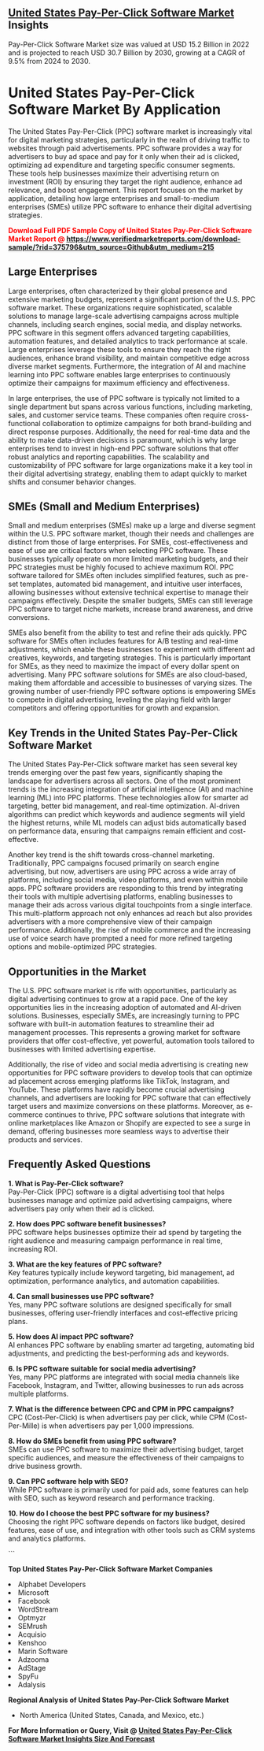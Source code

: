 <h2><a href="https://www.verifiedmarketreports.com/download-sample/?rid=375796&amp;utm_source=Github&amp;utm_medium=215" target="_blank">United States Pay-Per-Click Software Market</a> Insights</h2><p>Pay-Per-Click Software Market size was valued at USD 15.2 Billion in 2022 and is projected to reach USD 30.7 Billion by 2030, growing at a CAGR of 9.5% from 2024 to 2030.</p><p> <h1>United States Pay-Per-Click Software Market By Application</h1> <p>The United States Pay-Per-Click (PPC) software market is increasingly vital for digital marketing strategies, particularly in the realm of driving traffic to websites through paid advertisements. PPC software provides a way for advertisers to buy ad space and pay for it only when their ad is clicked, optimizing ad expenditure and targeting specific consumer segments. These tools help businesses maximize their advertising return on investment (ROI) by ensuring they target the right audience, enhance ad relevance, and boost engagement. This report focuses on the market by application, detailing how large enterprises and small-to-medium enterprises (SMEs) utilize PPC software to enhance their digital advertising strategies.</p> <p><strong><p><span class=""><span style="color: #ff0000;"><strong>Download Full PDF Sample Copy of United States Pay-Per-Click Software Market Report</strong> @ </span><a href="https://www.verifiedmarketreports.com/download-sample/?rid=375796&amp;utm_source=Github&amp;utm_medium=215" target="_blank">https://www.verifiedmarketreports.com/download-sample/?rid=375796&amp;utm_source=Github&amp;utm_medium=215</a></span></p></strong></p> <h2>Large Enterprises</h2> <p>Large enterprises, often characterized by their global presence and extensive marketing budgets, represent a significant portion of the U.S. PPC software market. These organizations require sophisticated, scalable solutions to manage large-scale advertising campaigns across multiple channels, including search engines, social media, and display networks. PPC software in this segment offers advanced targeting capabilities, automation features, and detailed analytics to track performance at scale. Large enterprises leverage these tools to ensure they reach the right audiences, enhance brand visibility, and maintain competitive edge across diverse market segments. Furthermore, the integration of AI and machine learning into PPC software enables large enterprises to continuously optimize their campaigns for maximum efficiency and effectiveness.</p> <p>In large enterprises, the use of PPC software is typically not limited to a single department but spans across various functions, including marketing, sales, and customer service teams. These companies often require cross-functional collaboration to optimize campaigns for both brand-building and direct response purposes. Additionally, the need for real-time data and the ability to make data-driven decisions is paramount, which is why large enterprises tend to invest in high-end PPC software solutions that offer robust analytics and reporting capabilities. The scalability and customizability of PPC software for large organizations make it a key tool in their digital advertising strategy, enabling them to adapt quickly to market shifts and consumer behavior changes.</p> <h2>SMEs (Small and Medium Enterprises)</h2> <p>Small and medium enterprises (SMEs) make up a large and diverse segment within the U.S. PPC software market, though their needs and challenges are distinct from those of large enterprises. For SMEs, cost-effectiveness and ease of use are critical factors when selecting PPC software. These businesses typically operate on more limited marketing budgets, and their PPC strategies must be highly focused to achieve maximum ROI. PPC software tailored for SMEs often includes simplified features, such as pre-set templates, automated bid management, and intuitive user interfaces, allowing businesses without extensive technical expertise to manage their campaigns effectively. Despite the smaller budgets, SMEs can still leverage PPC software to target niche markets, increase brand awareness, and drive conversions.</p> <p>SMEs also benefit from the ability to test and refine their ads quickly. PPC software for SMEs often includes features for A/B testing and real-time adjustments, which enable these businesses to experiment with different ad creatives, keywords, and targeting strategies. This is particularly important for SMEs, as they need to maximize the impact of every dollar spent on advertising. Many PPC software solutions for SMEs are also cloud-based, making them affordable and accessible to businesses of varying sizes. The growing number of user-friendly PPC software options is empowering SMEs to compete in digital advertising, leveling the playing field with larger competitors and offering opportunities for growth and expansion.</p> <h2>Key Trends in the United States Pay-Per-Click Software Market</h2> <p>The United States Pay-Per-Click software market has seen several key trends emerging over the past few years, significantly shaping the landscape for advertisers across all sectors. One of the most prominent trends is the increasing integration of artificial intelligence (AI) and machine learning (ML) into PPC platforms. These technologies allow for smarter ad targeting, better bid management, and real-time optimization. AI-driven algorithms can predict which keywords and audience segments will yield the highest returns, while ML models can adjust bids automatically based on performance data, ensuring that campaigns remain efficient and cost-effective.</p> <p>Another key trend is the shift towards cross-channel marketing. Traditionally, PPC campaigns focused primarily on search engine advertising, but now, advertisers are using PPC across a wide array of platforms, including social media, video platforms, and even within mobile apps. PPC software providers are responding to this trend by integrating their tools with multiple advertising platforms, enabling businesses to manage their ads across various digital touchpoints from a single interface. This multi-platform approach not only enhances ad reach but also provides advertisers with a more comprehensive view of their campaign performance. Additionally, the rise of mobile commerce and the increasing use of voice search have prompted a need for more refined targeting options and mobile-optimized PPC strategies.</p> <h2>Opportunities in the Market</h2> <p>The U.S. PPC software market is rife with opportunities, particularly as digital advertising continues to grow at a rapid pace. One of the key opportunities lies in the increasing adoption of automated and AI-driven solutions. Businesses, especially SMEs, are increasingly turning to PPC software with built-in automation features to streamline their ad management processes. This represents a growing market for software providers that offer cost-effective, yet powerful, automation tools tailored to businesses with limited advertising expertise.</p> <p>Additionally, the rise of video and social media advertising is creating new opportunities for PPC software providers to develop tools that can optimize ad placement across emerging platforms like TikTok, Instagram, and YouTube. These platforms have rapidly become crucial advertising channels, and advertisers are looking for PPC software that can effectively target users and maximize conversions on these platforms. Moreover, as e-commerce continues to thrive, PPC software solutions that integrate with online marketplaces like Amazon or Shopify are expected to see a surge in demand, offering businesses more seamless ways to advertise their products and services.</p> <h2>Frequently Asked Questions</h2> <p><strong>1. What is Pay-Per-Click software?</strong><br>Pay-Per-Click (PPC) software is a digital advertising tool that helps businesses manage and optimize paid advertising campaigns, where advertisers pay only when their ad is clicked.</p> <p><strong>2. How does PPC software benefit businesses?</strong><br>PPC software helps businesses optimize their ad spend by targeting the right audience and measuring campaign performance in real time, increasing ROI.</p> <p><strong>3. What are the key features of PPC software?</strong><br>Key features typically include keyword targeting, bid management, ad optimization, performance analytics, and automation capabilities.</p> <p><strong>4. Can small businesses use PPC software?</strong><br>Yes, many PPC software solutions are designed specifically for small businesses, offering user-friendly interfaces and cost-effective pricing plans.</p> <p><strong>5. How does AI impact PPC software?</strong><br>AI enhances PPC software by enabling smarter ad targeting, automating bid adjustments, and predicting the best-performing ads and keywords.</p> <p><strong>6. Is PPC software suitable for social media advertising?</strong><br>Yes, many PPC platforms are integrated with social media channels like Facebook, Instagram, and Twitter, allowing businesses to run ads across multiple platforms.</p> <p><strong>7. What is the difference between CPC and CPM in PPC campaigns?</strong><br>CPC (Cost-Per-Click) is when advertisers pay per click, while CPM (Cost-Per-Mille) is when advertisers pay per 1,000 impressions.</p> <p><strong>8. How do SMEs benefit from using PPC software?</strong><br>SMEs can use PPC software to maximize their advertising budget, target specific audiences, and measure the effectiveness of their campaigns to drive business growth.</p> <p><strong>9. Can PPC software help with SEO?</strong><br>While PPC software is primarily used for paid ads, some features can help with SEO, such as keyword research and performance tracking.</p> <p><strong>10. How do I choose the best PPC software for my business?</strong><br>Choosing the right PPC software depends on factors like budget, desired features, ease of use, and integration with other tools such as CRM systems and analytics platforms.</p> ```</p><p><strong>Top United States Pay-Per-Click Software Market Companies</strong></p><div data-test-id=""><p><li>Alphabet Developers</li><li> Microsoft</li><li> Facebook</li><li> WordStream</li><li> Optmyzr</li><li> SEMrush</li><li> Acquisio</li><li> Kenshoo</li><li> Marin Software</li><li> Adzooma</li><li> AdStage</li><li> SpyFu</li><li> Adalysis</li></p><div><strong>Regional Analysis of&nbsp;United States Pay-Per-Click Software Market</strong></div><ul><li dir="ltr"><p dir="ltr">North America&nbsp;(United States, Canada, and Mexico, etc.)</p></li></ul><p><strong>For More Information or Query, Visit @&nbsp;</strong><strong><a href="https://www.verifiedmarketreports.com/product/pay-per-click-software-market/?utm_source=Github&amp;utm_medium=215" target="_blank">United States Pay-Per-Click Software Market Insights Size And Forecast</a></strong></p></div>
